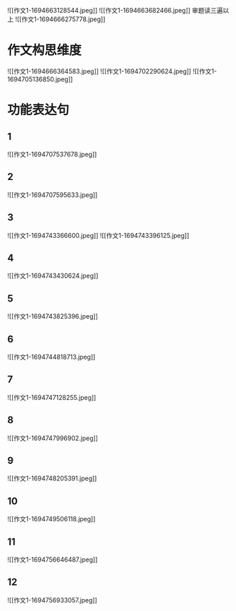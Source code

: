 ![[作文1-1694663128544.jpeg]]
![[作文1-1694663682466.jpeg]]
审题读三遍以上
![[作文1-1694666275778.jpeg]]
# 作文构思维度
![[作文1-1694666364583.jpeg]]
![[作文1-1694702290624.jpeg]]
![[作文1-1694705136850.jpeg]]
# 功能表达句
## 1
![[作文1-1694707537678.jpeg]]
## 2
![[作文1-1694707595633.jpeg]]
## 3
![[作文1-1694743366600.jpeg]]
![[作文1-1694743396125.jpeg]]
## 4
![[作文1-1694743430624.jpeg]]
## 5
![[作文1-1694743825396.jpeg]]
## 6
![[作文1-1694744818713.jpeg]]
## 7
![[作文1-1694747128255.jpeg]]
## 8
![[作文1-1694747996902.jpeg]]
## 9
![[作文1-1694748205391.jpeg]]
## 10
![[作文1-1694749506118.jpeg]]
## 11
![[作文1-1694756646487.jpeg]]
## 12
![[作文1-1694756933057.jpeg]]
